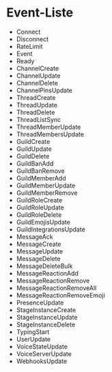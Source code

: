 # Event-Liste

* Connect
* Disconnect
* RateLimit
* Event
* Ready
* ChannelCreate
* ChannelUpdate
* ChannelDelete
* ChannelPinsUpdate
* ThreadCreate
* ThreadUpdate
* ThreadDelete
* ThreadListSync
* ThreadMemberUpdate
* ThreadMembersUpdate
* GuildCreate
* GuildUpdate
* GuildDelete
* GuildBanAdd
* GuildBanRemove
* GuildMemberAdd
* GuildMemberUpdate
* GuildMemberRemove
* GuildRoleCreate
* GuildRoleUpdate
* GuildRoleDelete
* GuildEmojisUpdate
* GuildIntegrationsUpdate
* MessageAck
* MessageCreate
* MessageUpdate
* MessageDelete
* MessageDeleteBulk
* MessageReactionAdd
* MessageReactionRemove
* MessageReactionRemoveAll
* MessageReactionRemoveEmoji
* PresenceUpdate
* StageInstanceCreate
* StageInstanceUpdate
* StageInstanceDelete
* TypingStart
* UserUpdate
* VoiceStateUpdate
* VoiceServerUpdate
* WebhooksUpdate
